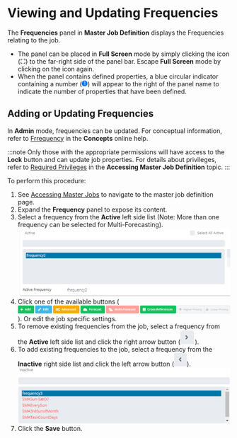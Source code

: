 # Viewing and Updating Frequencies

The **Frequencies** panel in **Master Job Definition** displays the
Frequencies relating to the job.

- The panel can be placed in **Full Screen** mode by simply clicking
  the icon (![Full Screen Panel Icon     ](../../../../../../Resources/Images/SM/Full-Screen-Mode-Icon.png "Full Screen Panel Icon"))
  to the far-right side of the panel bar. Escape **Full Screen** mode
  by clicking on the icon again.
- When the panel contains defined properties, a blue circular
  indicator containing a number (![Job Properties     Indicator](../../../../../../Resources/Images/SM/Daily-Job-Definition-Properties-Indicator.png "Job Properties Indicator"))
  will appear to the right of the panel name to indicate the number of
  properties that have been defined.

## Adding or Updating Frequencies

In **Admin** mode, frequencies can be updated. For
conceptual information, refer to
[Frrequency](../../../../../../job-components/frequency.md) in the
**Concepts** online help.

:::note
Only those with the appropriate permissions will have access to the **Lock** button and can update job properties. For details about privileges, refer to [Required Privileges](Accessing-Master-Jobs.md#Required) in the **Accessing Master Job Definition** topic.
:::

To perform this procedure:

1. See [Accessing Master Jobs](Accessing-Master-Jobs.md) to navigate to the master job definition page.
2. Expand the **Frequency** panel to expose its content.
3. Select a frequency from the **Active** left side list (Note: More than one frequency can be selected for Multi-Forecasting).
   ![Frequency Active List](../../../../../../Resources/Images/SM/Library/MasterJobs/active-frequencies.png)
4. Click one of the available buttons (![Frequency Buttons](../../../../../../Resources/Images/SM/Library/MasterJobs/frequency-buttons.png "Frequency Buttons")). Or edit the job specific settings.
5. To remove existing frequencies from the job, select a frequency from the **Active** left side list and click the right arrow button (![Frequency Remove Button](../../../../../../Resources/Images/SM/Library/MasterJobs/remove-frequency.png)).
6. To add existing frequencies to the job, select a frequency from the **Inactive** right side list and click the left arrow button (![Frequency Assign Button](../../../../../../Resources/Images/SM/Library/MasterJobs/assign-frequency.png)).
   ![Frequency Inactive List](../../../../../../Resources/Images/SM/Library/MasterJobs/inactive-frequencies.png)
7. Click the **Save** button.
